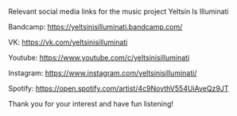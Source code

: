 Relevant social media links for the music project Yeltsin Is Illuminati

Bandcamp:
<a href="https://yeltsinisilluminati.bandcamp.com/">https://yeltsinisilluminati.bandcamp.com/</a>

VK:
https://vk.com/yeltsinisilluminati

Youtube:
https://www.youtube.com/c/yeltsinisilluminati

Instagram:
https://www.instagram.com/yeltsinisilluminati/

Spotify:
https://open.spotify.com/artist/4c9NovthV554UiAveQz9JT

Thank you for your interest and have fun listening!
